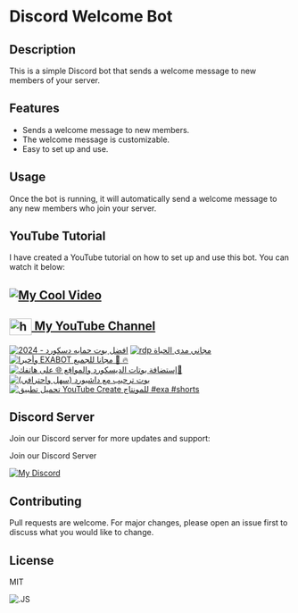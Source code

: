 # Discord Welcome Bot

## Description
This is a simple Discord bot that sends a welcome message to new members of your server.

## Features
- Sends a welcome message to new members.
- The welcome message is customizable.
- Easy to set up and use.

## Usage
Once the bot is running, it will automatically send a welcome message to any new members who join your server.

## YouTube Tutorial

I have created a YouTube tutorial on how to set up and use this bot. You can watch it below:

## [![My Cool Video](http://img.youtube.com/vi/xPg_J4-zQrY/0.jpg)](http://www.youtube.com/watch?v=xPg_J4-zQrY "My Cool Video")

<h2>
  <a href="https://www.youtube.com/c/exatube" target="_blank">
    <img align="center" src="https://raw.githubusercontent.com/rahuldkjain/github-profile-readme-generator/master/src/images/icons/Social/youtube.svg" alt="https://youtube.com/exatube" height="30" width="40" />
  My YouTube Channel</a>
</h2>

<!-- BEGIN YOUTUBE-CARDS -->
[![افضل بوت حمايه دسكورد - 2024](https://ytcards.demolab.com/?id=72QhZFwchj0&title=%D8%A7%D9%81%D8%B6%D9%84+%D8%A8%D9%88%D8%AA+%D8%AD%D9%85%D8%A7%D9%8A%D9%87+%D8%AF%D8%B3%D9%83%D9%88%D8%B1%D8%AF+-+2024&lang=en&timestamp=1706479209&background_color=%230d1117&title_color=%23ffffff&stats_color=%23dedede&max_title_lines=1&width=250&border_radius=5 "افضل بوت حمايه دسكورد - 2024")](https://www.youtube.com/watch?v=72QhZFwchj0)
[![rdp مجاني مدى الحياة](https://ytcards.demolab.com/?id=sJjl9dIc678&title=rdp+%D9%85%D8%AC%D8%A7%D9%86%D9%8A+%D9%85%D8%AF%D9%89+%D8%A7%D9%84%D8%AD%D9%8A%D8%A7%D8%A9&lang=en&timestamp=1705174771&background_color=%230d1117&title_color=%23ffffff&stats_color=%23dedede&max_title_lines=1&width=250&border_radius=5 "rdp مجاني مدى الحياة")](https://www.youtube.com/watch?v=sJjl9dIc678)
[![وأخيرا EXABOT مجانا للجميع 🥳 🔥](https://ytcards.demolab.com/?id=qjRNXbLzmfg&title=%D9%88%D8%A3%D8%AE%D9%8A%D8%B1%D8%A7+EXABOT+%D9%85%D8%AC%D8%A7%D9%86%D8%A7+%D9%84%D9%84%D8%AC%D9%85%D9%8A%D8%B9+%F0%9F%A5%B3+%F0%9F%94%A5&lang=en&timestamp=1704841514&background_color=%230d1117&title_color=%23ffffff&stats_color=%23dedede&max_title_lines=1&width=250&border_radius=5 "وأخيرا EXABOT مجانا للجميع 🥳 🔥")](https://www.youtube.com/watch?v=qjRNXbLzmfg)
[![إستضافة بوتات الديسكورد والمواقع 🌐 على هاتفك📱](https://ytcards.demolab.com/?id=u6u3qfGNR0I&title=%D8%A5%D8%B3%D8%AA%D8%B6%D8%A7%D9%81%D8%A9+%D8%A8%D9%88%D8%AA%D8%A7%D8%AA+%D8%A7%D9%84%D8%AF%D9%8A%D8%B3%D9%83%D9%88%D8%B1%D8%AF+%D9%88%D8%A7%D9%84%D9%85%D9%88%D8%A7%D9%82%D8%B9+%F0%9F%8C%90+%D8%B9%D9%84%D9%89+%D9%87%D8%A7%D8%AA%D9%81%D9%83%F0%9F%93%B1&lang=en&timestamp=1700826872&background_color=%230d1117&title_color=%23ffffff&stats_color=%23dedede&max_title_lines=1&width=250&border_radius=5 "إستضافة بوتات الديسكورد والمواقع 🌐 على هاتفك📱")](https://www.youtube.com/watch?v=u6u3qfGNR0I)
[![بوت ترحيب مع داشبورد (سهل واحترافي)](https://ytcards.demolab.com/?id=xPg_J4-zQrY&title=%D8%A8%D9%88%D8%AA+%D8%AA%D8%B1%D8%AD%D9%8A%D8%A8+%D9%85%D8%B9+%D8%AF%D8%A7%D8%B4%D8%A8%D9%88%D8%B1%D8%AF+%28%D8%B3%D9%87%D9%84+%D9%88%D8%A7%D8%AD%D8%AA%D8%B1%D8%A7%D9%81%D9%8A%29&lang=en&timestamp=1697395154&background_color=%230d1117&title_color=%23ffffff&stats_color=%23dedede&max_title_lines=1&width=250&border_radius=5 "بوت ترحيب مع داشبورد (سهل واحترافي)")](https://www.youtube.com/watch?v=xPg_J4-zQrY)
[![تحميل تطبيق YouTube Create للمونتاج #exa #shorts](https://ytcards.demolab.com/?id=wxjPYkw6wso&title=%D8%AA%D8%AD%D9%85%D9%8A%D9%84+%D8%AA%D8%B7%D8%A8%D9%8A%D9%82+YouTube+Create+%D9%84%D9%84%D9%85%D9%88%D9%86%D8%AA%D8%A7%D8%AC+%23exa+%23shorts&lang=en&timestamp=1695653413&background_color=%230d1117&title_color=%23ffffff&stats_color=%23dedede&max_title_lines=1&width=250&border_radius=5 "تحميل تطبيق YouTube Create للمونتاج #exa #shorts")](https://www.youtube.com/watch?v=wxjPYkw6wso)
<!-- END YOUTUBE-CARDS -->

## Discord Server
Join our Discord server for more updates and support:

Join our Discord Server

[![My Discord](https://discord-readme-badge-mu.vercel.app/api?id=635933198035058700)](https://discord.gg/ejYNZwDVHH)

## Contributing
Pull requests are welcome. For major changes, please open an issue first to discuss what you would like to change.

## License
MIT


![.JS](https://media.licdn.com/dms/image/D4D22AQH56aIWLXAcsA/feedshare-shrink_800/0/1693577829454?e=1700092800&v=beta&t=wm8kFfVgJ-LLNHk_9PlelE6TmwTZ68-bCj_v057AoOc)
